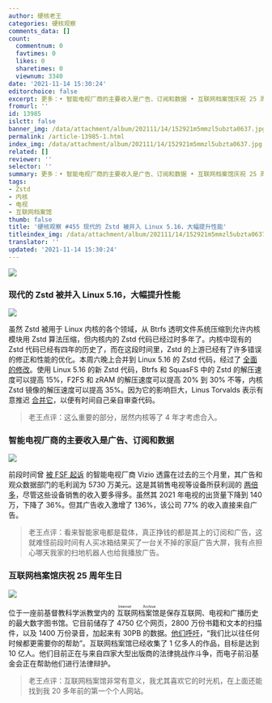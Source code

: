 ```yaml
---
author: 硬核老王
categories: 硬核观察
comments_data: []
count:
  commentnum: 0
  favtimes: 0
  likes: 0
  sharetimes: 0
  viewnum: 3340
date: '2021-11-14 15:30:24'
editorchoice: false
excerpt: 更多：• 智能电视厂商的主要收入是广告、订阅和数据 • 互联网档案馆庆祝 25 周年生日
fromurl: ''
id: 13985
islctt: false
banner_img: /data/attachment/album/202111/14/152921m5mmzl5ubzta0637.jpg
permalink: /article-13985-1.html
index_img: /data/attachment/album/202111/14/152921m5mmzl5ubzta0637.jpg
related: []
reviewer: ''
selector: ''
summary: 更多：• 智能电视厂商的主要收入是广告、订阅和数据 • 互联网档案馆庆祝 25 周年生日
tags:
- Zstd
- 内核
- 电视
- 互联网档案馆
thumb: false
title: '硬核观察 #455 现代的 Zstd 被并入 Linux 5.16，大幅提升性能'
titleindex_img: /data/attachment/album/202111/14/152921m5mmzl5ubzta0637.jpg
translator: ''
updated: '2021-11-14 15:30:24'
---
```


![](/data/attachment/album/202111/14/152921m5mmzl5ubzta0637.jpg)


### 现代的 Zstd 被并入 Linux 5.16，大幅提升性能


![](/data/attachment/album/202111/14/152933y6z7evkvmkd2v2vv.jpg)


虽然 Zstd 被用于 Linux 内核的各个领域，从 Btrfs 透明文件系统压缩到允许内核模块用 Zstd 算法压缩，但内核内的 Zstd 代码已经过时多年了。内核中现有的 Zstd 代码已经有四年的历史了，而在这段时间里，Zstd 的上游已经有了许多错误的修正和性能的优化。本周六晚上合并到 Linux 5.16 的 Zstd 代码，经过了 [全面的修改](https://www.phoronix.com/scan.php?page=news_item&px=Zstd-Updated-For-Linux-5.16)。使用 Linux 5.16 的新 Zstd 代码，Btrfs 和 SquasFS 中的 Zstd 的解压速度可以提高 15%，F2FS 和 zRAM 的解压速度可以提高 20% 到 30% 不等，内核 Zstd 镜像的解压速度可以提高 35%。因为它的影响巨大，Linus Torvalds 表示有意推迟 [合并它](https://git.kernel.org/pub/scm/linux/kernel/git/torvalds/linux.git/commit/?id=c8c109546a19613d323a319d0c921cb1f317e629)，以便有时间自己亲自审查代码。



> 
> 老王点评：这么重要的部分，居然内核等了 4 年才考虑合入。
> 
> 
> 


### 智能电视厂商的主要收入是广告、订阅和数据


![](/data/attachment/album/202111/14/152951gkcmbra7n7cr4c47.jpg)


前段时间曾 [被 FSF 起诉](/article-13903-1.html) 的智能电视厂商 Vizio 透露在过去的三个月里，其广告和观众数据部门的毛利润为 5730 万美元。这是其销售电视等设备所获利润的 [两倍多](https://www.theverge.com/2021/11/10/22773073/vizio-acr-advertising-inscape-data-privacy-q3-2021)，尽管这些设备销售的收入要多得多。虽然其 2021 年电视的出货量下降到 140 万，下降了 36%。但其广告收入激增了 136%，该公司 77% 的收入直接来自广告。



> 
> 老王点评：看来智能家电都是载体，真正挣钱的都是其上的订阅和广告，这就难怪前段时间有人买冰箱结果买了一台关不掉的家庭广告大屏，我有点担心哪天我家的扫地机器人也给我播放广告。
> 
> 
> 


### 互联网档案馆庆祝 25 周年生日


![](/data/attachment/album/202111/14/153006vcg696eavcz1ovaa.jpg)


位于一座前基督教科学派教堂内的<ruby> 互联网档案馆 <rt>  Internet Archive </rt></ruby>是保存互联网、电视和广播历史的最大数字图书馆。它目前储存了 4750 亿个网页，2800 万份书籍和文本的扫描件，以及 1400 万份录音，加起来有 30PB 的数据。[他们呼吁](https://archive.org/donate/?origin=iawww-25thannvrsry)，“我们比以往任何时候都更需要你的帮助”。互联网档案馆已经收集了 1 亿多人的作品，目标是达到 10 亿人。他们目前正在与来自四家大型出版商的法律挑战作斗争，而电子前沿基金会正在帮助他们进行法律辩护。



> 
> 老王点评：互联网档案馆非常有意义，我尤其喜欢它的时光机，在上面还能找到我 20 多年前的第一个个人网站。
> 
> 
>